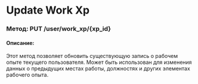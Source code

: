 # Update Work Xp

### Метод: PUT /user/work_xp/{xp_id}
#### Описание:
Этот метод позволяет обновить существующую запись о рабочем опыте текущего пользователя. Может быть использован для изменения данных о предыдущих местах работы, должностях и других элементах рабочего опыта.

<api-endpoint openapi-path="../openapi.json" endpoint="/user/work_xp/{xp_id}" method="put"/>